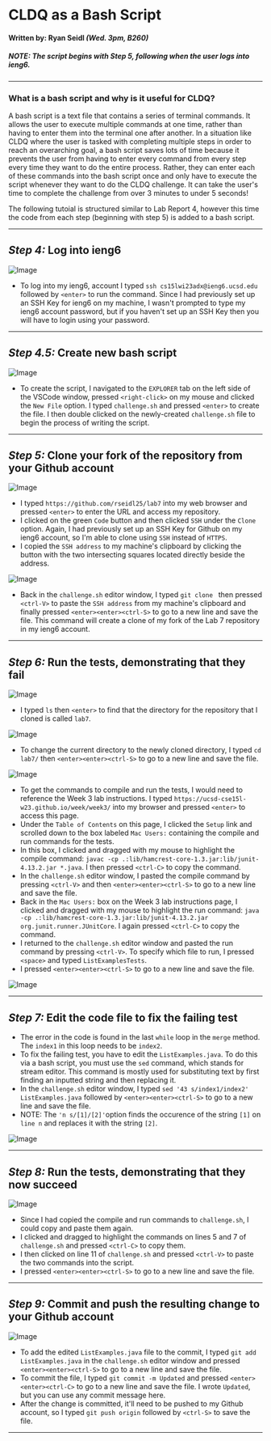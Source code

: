# CLDQ as a Bash Script
#### Written by: Ryan Seidl *(Wed. 3pm, B260)*
##### *NOTE: The script begins with Step 5, following when the user logs into ieng6.*
---
### What is a bash script and why is it useful for CLDQ?

A bash script is a text file that contains a series of terminal commands. It allows the user
to execute multiple commands at one time, rather than having to enter them into the terminal
one after another. In a situation like CLDQ where the user is tasked with completing multiple steps
in order to reach an overarching goal, a bash script saves lots of time because it prevents the 
user from having to enter every command from every step every time they want to do the entire process. 
Rather, they can enter each of these commands into the bash script once and only have to execute the 
script whenever they want to do the CLDQ challenge. It can take the user's time to complete the
challenge from over 3 minutes to under 5 seconds!

The following tutoial is structured similar to Lab Report 4, however this time the code from
each step (beginning with step 5) is added to a bash script. 

---
## *Step 4:* Log into ieng6
![Image](step4.png)
* To log into my ieng6, account I typed `ssh cs15lwi23adx@ieng6.ucsd.edu` followed by `<enter>` to run the command. Since I had previously set up an SSH Key for ieng6 on my machine, I wasn't prompted to type my ieng6 account password, but if you haven't set up an SSH Key then you will have to login using your password.

---
## *Step 4.5:* Create new bash script
![Image](step4.5.png)
* To create the script, I navigated to the `EXPLORER` tab
on the left side of the VSCode window, pressed `<right-click>` on my mouse and clicked the
`New File` option. I typed `challenge.sh` and pressed `<enter>` to create the file. I then
double clicked on the newly-created `challenge.sh` file to begin the process of writing the script.

---
## *Step 5:* Clone your fork of the repository from your Github account
![Image](step5-1.png)

* I typed `https://github.com/rseidl25/lab7` into my web browser and 
pressed `<enter>` to enter the URL and access my repository.
* I clicked on the green `Code` button and then clicked `SSH` under the `Clone` option. Again, I had
previously set up an SSH Key for Github on my ieng6 account, so I'm able to clone using `SSH` instead of `HTTPS`.
* I copied the `SSH address` to my machine's clipboard by clicking the button with the two intersecting squares located directly beside the address. 

![Image](step25-2.png)

* Back in the `challenge.sh` editor window, I typed `git clone ` then pressed `<ctrl-V>` to paste the `SSH address` from my
machine's clipboard and finally pressed `<enter><enter><ctrl-S>` to go to a new line and save the file. This command will create a clone of my fork of the Lab 7 repository in my ieng6 account.

---
## *Step 6:* Run the tests, demonstrating that they fail
![Image](step6-1.png)

* I typed `ls` then `<enter>` to find that the directory for the repository that I cloned is called `lab7`.

![Image](step26-2.png)

* To change the current directory to the newly cloned directory, I typed `cd lab7/` then `<enter><enter><ctrl-S>` to go to a new line and save the file.

![Image](step6-3.png)

* To get the commands to compile and run the tests, I would need to reference the Week 3 lab instructions.
I typed `https://ucsd-cse15l-w23.github.io/week/week3/` into my browser and pressed `<enter>` to access this page.
* Under the `Table of Contents` on this page, I clicked the `Setup` link and scrolled down to the box labeled `Mac Users:`
containing the compile and run commands for the tests.
* In this box, I clicked and dragged with my mouse to highlight the compile command: 
`javac -cp .:lib/hamcrest-core-1.3.jar:lib/junit-4.13.2.jar *.java`. I then pressed `<ctrl-C>` to copy the command.
* In the `challenge.sh` editor window, I pasted the compile command by pressing `<ctrl-V>` and then `<enter><enter><ctrl-S>` to go to a new line and save the file.
* Back in the `Mac Users:` box on the Week 3 lab instructions page, I clicked and dragged with my mouse to 
highlight the run command: `java -cp .:lib/hamcrest-core-1.3.jar:lib/junit-4.13.2.jar org.junit.runner.JUnitCore`. 
I again pressed `<ctrl-C>` to copy the command.
* I returned to the `challenge.sh` editor window and pasted the run command by pressing `<ctrl-V>`. To specify which file to run, 
I pressed `<space>` and typed `ListExamplesTests`.
* I pressed `<enter><enter><ctrl-S>` to go to a new line and save the file.

![Image](step26-4.png)

---
## *Step 7:* Edit the code file to fix the failing test

* The error in the code is found in the last `while` loop in the `merge` method. The `index1` in this loop needs to be `index2`.
* To fix the failing test, you have to edit the `ListExamples.java`. To do this via a bash script, you must use the `sed` command, which stands for stream editor. This command is mostly used for substituting text by first finding an inputted string and then replacing it.
* In the `challenge.sh` editor window, I typed `sed '43 s/index1/index2' ListExamples.java` followed by `<enter><enter><ctrl-S>` to go to a new line and save the file.
* NOTE: The `'n s/[1]/[2]'`option finds the occurence of the string `[1]` on `line n` and replaces it with the string `[2]`.

![Image](step37.png)

---
## *Step 8:* Run the tests, demonstrating that they now succeed

![Image](step38.png)

* Since I had copied the compile and run commands to `challenge.sh`, I could copy and paste them again.
* I clicked and dragged to highlight the commands on lines 5 and 7 of `challenge.sh` and pressed `<ctrl-C>` to copy them.
* I then clicked on line 11 of `challenge.sh` and pressed `<ctrl-V>` to paste the two commands into the script.
* I pressed `<enter><enter><ctrl-S>` to go to a new line and save the file.

---
## *Step 9:* Commit and push the resulting change to your Github account

![Image](step39.png)

* To add the edited `ListExamples.java` file to the commit, I typed `git add ListExamples.java` in the `challenge.sh` editor window and pressed `<enter><enter><ctrl-S>` to go to a new line and save the file.
* To commit the file, I typed `git commit -m Updated` and pressed `<enter><enter><ctrl-C>` to go to a new line and save the file. I wrote `Updated`, but you can use any commit message here.
* After the change is committed, it'll need to be pushed to my Github account, so I typed `git push origin` followed by `<ctrl-S>` to save the file.

---



